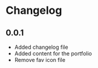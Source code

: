 # Changelog

## 0.0.1

- Added changelog file
- Added content for the portfolio
- Remove fav icon file